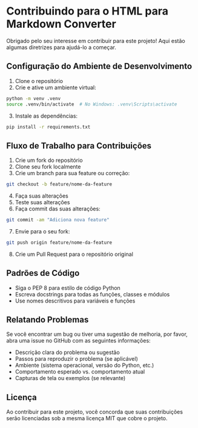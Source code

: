 # Contribuindo para o HTML para Markdown Converter

Obrigado pelo seu interesse em contribuir para este projeto! Aqui estão algumas diretrizes para ajudá-lo a começar.

## Configuração do Ambiente de Desenvolvimento

1. Clone o repositório
2. Crie e ative um ambiente virtual:
```bash
python -m venv .venv
source .venv/bin/activate  # No Windows: .venv\Scripts\activate
```
3. Instale as dependências:
```bash
pip install -r requirements.txt
```

## Fluxo de Trabalho para Contribuições

1. Crie um fork do repositório
2. Clone seu fork localmente
3. Crie um branch para sua feature ou correção:
```bash
git checkout -b feature/nome-da-feature
```
4. Faça suas alterações
5. Teste suas alterações
6. Faça commit das suas alterações:
```bash
git commit -am "Adiciona nova feature"
```
7. Envie para o seu fork:
```bash
git push origin feature/nome-da-feature
```
8. Crie um Pull Request para o repositório original

## Padrões de Código

- Siga o PEP 8 para estilo de código Python
- Escreva docstrings para todas as funções, classes e módulos
- Use nomes descritivos para variáveis e funções

## Relatando Problemas

Se você encontrar um bug ou tiver uma sugestão de melhoria, por favor, abra uma issue no GitHub com as seguintes informações:

- Descrição clara do problema ou sugestão
- Passos para reproduzir o problema (se aplicável)
- Ambiente (sistema operacional, versão do Python, etc.)
- Comportamento esperado vs. comportamento atual
- Capturas de tela ou exemplos (se relevante)

## Licença

Ao contribuir para este projeto, você concorda que suas contribuições serão licenciadas sob a mesma licença MIT que cobre o projeto.